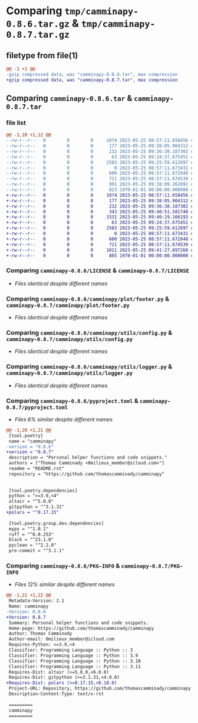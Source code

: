 # Comparing `tmp/camminapy-0.8.6.tar.gz` & `tmp/camminapy-0.8.7.tar.gz`

## filetype from file(1)

```diff
@@ -1 +1 @@
-gzip compressed data, was "camminapy-0.8.6.tar", max compression
+gzip compressed data, was "camminapy-0.8.7.tar", max compression
```

## Comparing `camminapy-0.8.6.tar` & `camminapy-0.8.7.tar`

### file list

```diff
@@ -1,10 +1,12 @@
--rw-r--r--   0        0        0     1074 2023-05-25 08:57:11.658456 camminapy-0.8.6/LICENSE
--rw-r--r--   0        0        0      177 2023-05-25 09:38:05.904312 camminapy-0.8.6/README.rst
--rw-r--r--   0        0        0      232 2023-05-25 09:36:38.187302 camminapy-0.8.6/camminapy/__init__.py
--rw-r--r--   0        0        0       63 2023-05-25 09:24:37.675451 camminapy-0.8.6/camminapy/plot/__init__.py
--rw-r--r--   0        0        0     2583 2023-05-25 09:25:59.612697 camminapy-0.8.6/camminapy/plot/footer.py
--rw-r--r--   0        0        0        0 2023-05-25 08:57:11.673431 camminapy-0.8.6/camminapy/utils/__init__.py
--rw-r--r--   0        0        0      600 2023-05-25 08:57:11.672848 camminapy-0.8.6/camminapy/utils/config.py
--rw-r--r--   0        0        0      721 2023-05-25 08:57:11.674539 camminapy-0.8.6/camminapy/utils/logger.py
--rw-r--r--   0        0        0      991 2023-05-25 09:38:09.262891 camminapy-0.8.6/pyproject.toml
--rw-r--r--   0        0        0      823 1970-01-01 00:00:00.000000 camminapy-0.8.6/PKG-INFO
+-rw-r--r--   0        0        0     1074 2023-05-25 08:57:11.658456 camminapy-0.8.7/LICENSE
+-rw-r--r--   0        0        0      177 2023-05-25 09:38:05.904312 camminapy-0.8.7/README.rst
+-rw-r--r--   0        0        0      232 2023-05-25 09:36:38.187302 camminapy-0.8.7/camminapy/__init__.py
+-rw-r--r--   0        0        0      343 2023-05-25 09:40:51.581748 camminapy-0.8.7/camminapy/data/__init__.py
+-rw-r--r--   0        0        0     3331 2023-05-25 09:40:19.166193 camminapy-0.8.7/camminapy/data/resample.py
+-rw-r--r--   0        0        0       63 2023-05-25 09:24:37.675451 camminapy-0.8.7/camminapy/plot/__init__.py
+-rw-r--r--   0        0        0     2583 2023-05-25 09:25:59.612697 camminapy-0.8.7/camminapy/plot/footer.py
+-rw-r--r--   0        0        0        0 2023-05-25 08:57:11.673431 camminapy-0.8.7/camminapy/utils/__init__.py
+-rw-r--r--   0        0        0      600 2023-05-25 08:57:11.672848 camminapy-0.8.7/camminapy/utils/config.py
+-rw-r--r--   0        0        0      721 2023-05-25 08:57:11.674539 camminapy-0.8.7/camminapy/utils/logger.py
+-rw-r--r--   0        0        0     1011 2023-05-25 09:41:27.897268 camminapy-0.8.7/pyproject.toml
+-rw-r--r--   0        0        0      865 1970-01-01 00:00:00.000000 camminapy-0.8.7/PKG-INFO
```

### Comparing `camminapy-0.8.6/LICENSE` & `camminapy-0.8.7/LICENSE`

 * *Files identical despite different names*

### Comparing `camminapy-0.8.6/camminapy/plot/footer.py` & `camminapy-0.8.7/camminapy/plot/footer.py`

 * *Files identical despite different names*

### Comparing `camminapy-0.8.6/camminapy/utils/config.py` & `camminapy-0.8.7/camminapy/utils/config.py`

 * *Files identical despite different names*

### Comparing `camminapy-0.8.6/camminapy/utils/logger.py` & `camminapy-0.8.7/camminapy/utils/logger.py`

 * *Files identical despite different names*

### Comparing `camminapy-0.8.6/pyproject.toml` & `camminapy-0.8.7/pyproject.toml`

 * *Files 6% similar despite different names*

```diff
@@ -1,20 +1,21 @@
 [tool.poetry]
 name = "camminapy"
-version = "0.8.6"
+version = "0.8.7"
 description = "Personal helper functions and code snippets."
 authors = ["Thomas Camminady <0milieux_member@icloud.com>"]
 readme = "README.rst"
 repository = "https://github.com/thomascamminady/camminapy"
 
 
 [tool.poetry.dependencies]
 python = ">=3.9,<4"
 altair = "^5.0.0"
 gitpython = "^3.1.31"
+polars = "^0.17.15"
 
 [tool.poetry.group.dev.dependencies]
 mypy = "^1.0.1"
 ruff = "^0.0.253"
 black = "^23.1.0"
 pyclean = "^2.2.0"
 pre-commit = "^3.1.1"
```

### Comparing `camminapy-0.8.6/PKG-INFO` & `camminapy-0.8.7/PKG-INFO`

 * *Files 12% similar despite different names*

```diff
@@ -1,21 +1,22 @@
 Metadata-Version: 2.1
 Name: camminapy
-Version: 0.8.6
+Version: 0.8.7
 Summary: Personal helper functions and code snippets.
 Home-page: https://github.com/thomascamminady/camminapy
 Author: Thomas Camminady
 Author-email: 0milieux_member@icloud.com
 Requires-Python: >=3.9,<4
 Classifier: Programming Language :: Python :: 3
 Classifier: Programming Language :: Python :: 3.9
 Classifier: Programming Language :: Python :: 3.10
 Classifier: Programming Language :: Python :: 3.11
 Requires-Dist: altair (>=5.0.0,<6.0.0)
 Requires-Dist: gitpython (>=3.1.31,<4.0.0)
+Requires-Dist: polars (>=0.17.15,<0.18.0)
 Project-URL: Repository, https://github.com/thomascamminady/camminapy
 Description-Content-Type: text/x-rst
 
 =========
 camminapy
 =========
```

